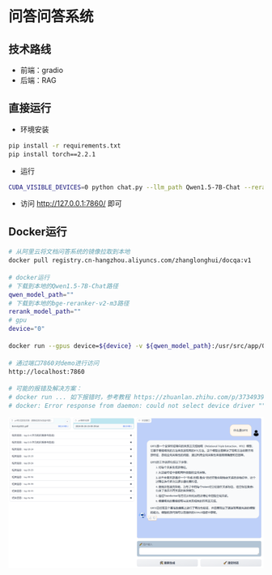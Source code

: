 # 问答问答系统

## 技术路线
- 前端：gradio
- 后端：RAG

## 直接运行

- 环境安装
```bash
pip install -r requirements.txt
pip install torch==2.2.1
```

- 运行
```bash
CUDA_VISIBLE_DEVICES=0 python chat.py --llm_path Qwen1.5-7B-Chat --rerank_path bge-reranker-v2-m3
```

- 访问 http://127.0.0.1:7860/ 即可

## Docker运行
```bash
# 从阿里云将文档问答系统的镜像拉取到本地
docker pull registry.cn-hangzhou.aliyuncs.com/zhanglonghui/docqa:v1

# docker运行
# 下载到本地的Qwen1.5-7B-Chat路径
qwen_model_path=""
# 下载到本地的bge-reranker-v2-m3路径
rerank_model_path=""
# gpu
device="0"

docker run --gpus device=${device} -v ${qwen_model_path}:/usr/src/app/Qwen1.5-7B-Chat -v ${rerank_model_path}:/usr/src/app/bge-reranker-v2-m3 -p 7860:7860 docqa

# 通过端口7860对demo进行访问
http://localhost:7860

# 可能的报错及解决方案：
# docker run ... 如下报错时，参考教程 https://zhuanlan.zhihu.com/p/373493938
# docker: Error response from daemon: could not select device driver "" with capabilities: [[gpu]].
```

![前端界面](./imgs/demo.png)